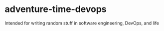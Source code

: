 # adventure-time-devops
Intended for writing random stuff in software engineering, DevOps, and life
